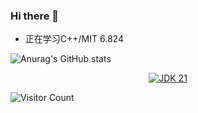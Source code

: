 ### Hi there 👋

<!--
**MrCQH/MrCQH** is a ✨ _special_ ✨ repository because its `README.md` (this file) appears on your GitHub profile.

Here are some ideas to get you started:

- 🔭 I’m currently working on ...
- 🌱 I’m currently learning ...
- 👯 I’m looking to collaborate on ...
- 🤔 I’m looking for help with ...
- 💬 Ask me about ...
- 📫 How to reach me: ...
- 😄 Pronouns: ...
- ⚡ Fun fact: ...
-->


- 正在学习C++/MIT 6.824

![Anurag's GitHub stats](https://github-readme-stats.vercel.app/api?username=MrCQH&show_icons=true&theme=radical)

<center><a href="https://openjdk.org/projects/jdk/21/"><img alt="JDK 21" src="https://img.shields.io/badge/code-JDK%2021-blue"></a><img alt="" src="https://img.shields.io/badge/保持-好奇心-yellow"><img alt="" src="https://img.shields.io/badge/爱好-Coding-red"></center>

![Visitor Count](https://profile-counter.glitch.me/MrCQH/count.svg)

